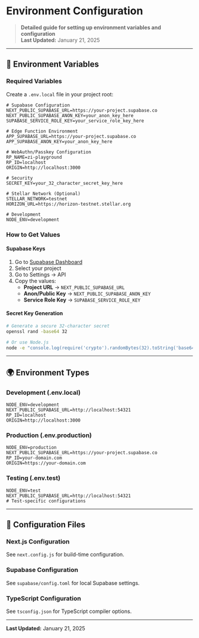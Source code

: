 # Environment Configuration

> **Detailed guide for setting up environment variables and configuration**  
> **Last Updated:** January 21, 2025

---

## 🔐 Environment Variables

### Required Variables

Create a `.env.local` file in your project root:

```env
# Supabase Configuration
NEXT_PUBLIC_SUPABASE_URL=https://your-project.supabase.co
NEXT_PUBLIC_SUPABASE_ANON_KEY=your_anon_key_here
SUPABASE_SERVICE_ROLE_KEY=your_service_role_key_here

# Edge Function Environment  
APP_SUPABASE_URL=https://your-project.supabase.co
APP_SUPABASE_ANON_KEY=your_anon_key_here

# WebAuthn/Passkey Configuration
RP_NAME=zi-playground
RP_ID=localhost
ORIGIN=http://localhost:3000

# Security
SECRET_KEY=your_32_character_secret_key_here

# Stellar Network (Optional)
STELLAR_NETWORK=testnet
HORIZON_URL=https://horizon-testnet.stellar.org

# Development
NODE_ENV=development
```

### How to Get Values

#### Supabase Keys
1. Go to [Supabase Dashboard](https://supabase.com/dashboard)
2. Select your project
3. Go to Settings → API
4. Copy the values:
   - **Project URL** → `NEXT_PUBLIC_SUPABASE_URL`
   - **Anon/Public Key** → `NEXT_PUBLIC_SUPABASE_ANON_KEY`
   - **Service Role Key** → `SUPABASE_SERVICE_ROLE_KEY`

#### Secret Key Generation
```bash
# Generate a secure 32-character secret
openssl rand -base64 32

# Or use Node.js
node -e "console.log(require('crypto').randomBytes(32).toString('base64'))"
```

---

## 🌍 Environment Types

### Development (.env.local)
```env
NODE_ENV=development
NEXT_PUBLIC_SUPABASE_URL=http://localhost:54321
RP_ID=localhost
ORIGIN=http://localhost:3000
```

### Production (.env.production)
```env
NODE_ENV=production
NEXT_PUBLIC_SUPABASE_URL=https://your-project.supabase.co
RP_ID=your-domain.com
ORIGIN=https://your-domain.com
```

### Testing (.env.test)
```env
NODE_ENV=test
NEXT_PUBLIC_SUPABASE_URL=http://localhost:54321
# Test-specific configurations
```

---

## 🔧 Configuration Files

### Next.js Configuration
See `next.config.js` for build-time configuration.

### Supabase Configuration  
See `supabase/config.toml` for local Supabase settings.

### TypeScript Configuration
See `tsconfig.json` for TypeScript compiler options.

---

**Last Updated:** January 21, 2025
